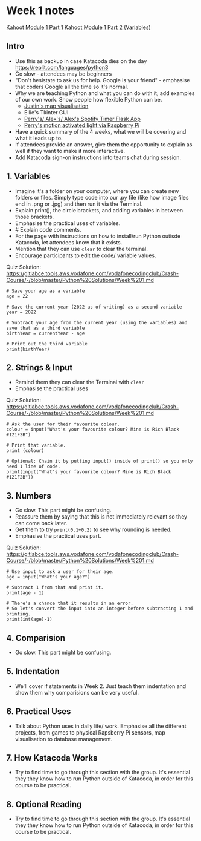 # Week 1 notes

[Kahoot Module 1 Part 1](https://create.kahoot.it/course/6b46304f-2b3a-4d60-b414-4c12563331bd)
[Kahoot Module 1 Part 2 (Variables)](https://create.kahoot.it/course/7a5c534f-7a59-40b2-b9ac-244f673f0c67#course=4fa055f5-a2db-4c24-93b0-36428053f61a)

## Intro
- Use this as backup in case Katacoda dies on the day https://replit.com/languages/python3
- Go slow - attendees may be beginners
- "Don't hesistate to ask us for help. Google is your friend" - emphasise that coders Google all the time so it's normal.
- Why we are teaching Python and what you can do with it, add examples of our own work. Show people how flexible Python can be.
    - [Justin's map visualisation](https://colab.research.google.com/drive/1gUeDDBZOztwLgDDhdVjHhRXwhE2MAdEI?usp=sharing)
    - Ellie's Tkinter GUI
    - [Perry's/ Alex's/ Alex's Spotify Timer Flask App](https://github.com/perryliuofficial/MusicTimerForSpotify)
    - [Perry's motion activated light via Raspberry Pi](https://cdn.discordapp.com/attachments/895696933958590506/904125440908734494/VID_20211030_213502.mp4)
- Have a quick summary of the 4 weeks, what we will be covering and what it leads up to.
- If attendees provide an answer, give them the opportunity to explain as well if they want to make it more interactive.
- Add Katacoda sign-on instructions into teams chat during session.

## 1. Variables
- Imagine it's a folder on your computer, where you can create new folders or files. Simply type code into our .py file (like how image files end in .png or .jpg) and then run it via the Terminal.
- Explain print(), the circle brackets, and adding variables in between those brackets.
- Emphasise the practical uses of variables.
- \# Explain code comments.
- For the page with instructions on how to install/run Python outisde Katacoda, let attendees know that it exists.
- Mention that they can use ```clear``` to clear the terminal.
- Encourage participants to edit the code/ variable values.

Quiz Solution:
https://gitlabce.tools.aws.vodafone.com/vodafonecodingclub/Crash-Course/-/blob/master/Python%20Solutions/Week%201.md
```
# Save your age as a variable
age = 22

# Save the current year (2022 as of writing) as a second variable
year = 2022

# Subtract your age from the current year (using the variables) and save that as a third variable
birthYear = currentYear - age

# Print out the third variable
print(birthYear)
```

## 2. Strings & Input
- Remind them they can clear the Terminal with ```clear```
- Emphasise the practical uses

Quiz Solution:
https://gitlabce.tools.aws.vodafone.com/vodafonecodingclub/Crash-Course/-/blob/master/Python%20Solutions/Week%201.md
```
# Ask the user for their favourite colour.
colour = input("What's your favourite colour? Mine is Rich Black #121F2B")

# Print that variable.
print (colour)

# Optional: Chain it by putting input() inside of print() so you only need 1 line of code.
print(input("What's your favourite colour? Mine is Rich Black #121F2B"))

```

## 3. Numbers
- Go slow. This part might be confusing.
- Reassure them by saying that this is not immediately relevant so they can come back later.
- Get them to try ```print(0.1+0.2)``` to see why rounding is needed.
- Emphasise the practical uses part.

Quiz Solution:
https://gitlabce.tools.aws.vodafone.com/vodafonecodingclub/Crash-Course/-/blob/master/Python%20Solutions/Week%201.md
```
# Use input to ask a user for their age.
age = input("What's your age?")

# Subtract 1 from that and print it.
print(age - 1)

# There's a chance that it results in an error.
# So let's convert the input into an integer before subtracting 1 and printing.
print(int(age)-1)
```

## 4. Comparision
- Go slow. This part might be confusing.

## 5. Indentation
- We'll cover if statements in Week 2. Just teach them indentation and show them why comparisions can be very useful.

## 6. Practical Uses
- Talk about Python uses in daily life/ work. Emphasise all the different projects, from games to physical Rapsberry Pi sensors, map visualisation to database management.

## 7. How Katacoda Works
- Try to find time to go through this section with the group. It's essential they they know how to run Python outside of Katacoda, in order for this course to be practical.

## 8. Optional Reading
- Try to find time to go through this section with the group. It's essential they they know how to run Python outside of Katacoda, in order for this course to be practical.